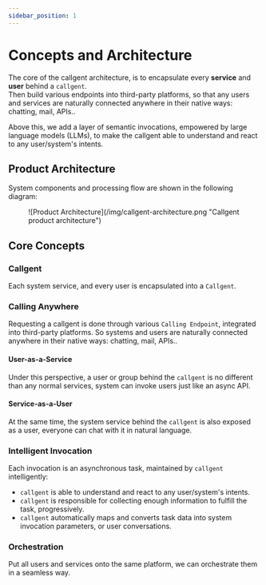 ```yaml
---
sidebar_position: 1
---
```


# Concepts and Architecture

The core of the callgent architecture, is to encapsulate every **service** and **user** behind a `callgent`.  
Then build various endpoints into third-party platforms, so that any users and services are naturally connected anywhere in their native ways: chatting, mail, APIs..  

Above this, we add a layer of semantic invocations, empowered by large language models (LLMs), to make the callgent able to understand and react to any user/system's intents.

## Product Architecture

System components and processing flow are shown in the following diagram:

<figure>
![Product Architecture](/img/callgent-architecture.png "Callgent product architecture")
</figure>

## Core Concepts

### Callgent

Each system service, and every user is encapsulated into a `Callgent`. 

### Calling Anywhere

Requesting a callgent is done through various `Calling Endpoint`, integrated into third-party platforms. So systems and users are naturally connected anywhere in their native ways: chatting, mail, APIs..

#### User-as-a-Service

Under this perspective, a user or group behind the `callgent` is no different than any normal services, system can invoke users just like an async API.

#### Service-as-a-User

At the same time, the system service behind the `callgent` is also exposed as a user, everyone can chat with it in natural language.  

### Intelligent Invocation

Each invocation is an asynchronous task, maintained by `callgent` intelligently:

- `callgent` is able to understand and react to any user/system's intents.
- `callgent` is responsible for collecting enough information to fulfill the task, progressively.
- `callgent` automatically maps and converts task data into system invocation parameters, or user conversations.

### Orchestration

Put all users and services onto the same platform, we can orchestrate them in a seamless way.
